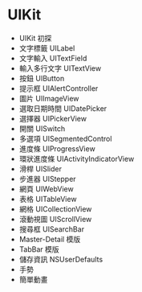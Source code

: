 # UIKit

- UIKit 初探
- 文字標籤 UILabel
- 文字輸入 UITextField
- 輸入多行文字 UITextView
- 按鈕 UIButton
- 提示框 UIAlertController
- 圖片 UIImageView
- 選取日期時間 UIDatePicker
- 選擇器 UIPickerView
- 開關 UISwitch
- 多選項 UISegmentedControl
- 進度條 UIProgressView
- 環狀進度條 UIActivityIndicatorView
- 滑桿 UISlider
- 步進器 UIStepper
- 網頁 UIWebView
- 表格 UITableView
- 網格 UICollectionView
- 滾動視圖 UIScrollView
- 搜尋框 UISearchBar
- Master-Detail 模版
- TabBar 模版
- 儲存資訊 NSUserDefaults
- 手勢
- 簡單動畫

